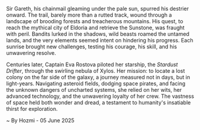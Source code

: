 
Sir Gareth, his chainmail gleaming under the pale sun, spurred his destrier onward.  The trail, barely more than a rutted track, wound through a landscape of brooding forests and treacherous mountains.  His quest, to reach the mythical city of Eldoria and retrieve the Sunstone, was fraught with peril.  Bandits lurked in the shadows, wild beasts roamed the untamed lands, and the very elements seemed intent on hindering his progress. Each sunrise brought new challenges, testing his courage, his skill, and his unwavering resolve.

Centuries later, Captain Eva Rostova piloted her starship, the *Stardust Drifter*, through the swirling nebula of Xylos.  Her mission: to locate a lost colony on the far side of the galaxy, a journey measured not in days, but in light-years.  Navigating asteroid fields, dodging space pirates, and facing the unknown dangers of uncharted systems, she relied on her wits, her advanced technology, and the unwavering loyalty of her crew.  The vastness of space held both wonder and dread, a testament to humanity's insatiable thirst for exploration.

~ By Hozmi - 05 June 2025
